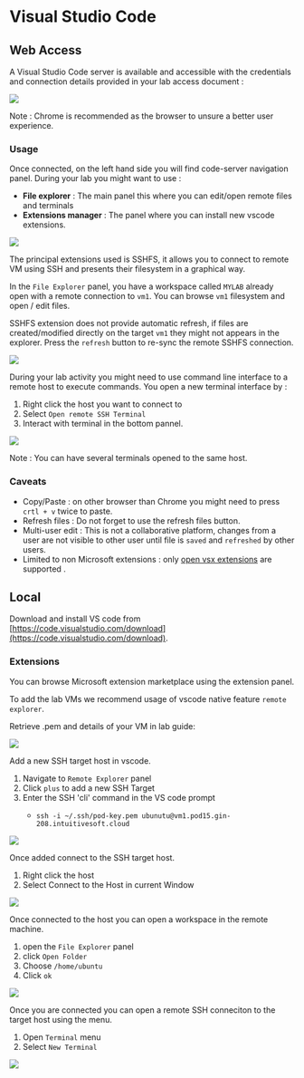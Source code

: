 # Visual Studio Code

## Web Access

A Visual Studio Code server is available and accessible with the credentials and connection details provided in your lab access document :

![](pics/vscode_access.png)

Note : Chrome is recommended as the browser to unsure a better user experience.

### Usage

Once connected, on the left hand side you will find code-server navigation panel.
During your lab you might want to use :

* **File explorer** : The main panel this where you can edit/open remote files and terminals
* **Extensions manager** : The panel where you can install new vscode extensions.

![](pics/code_server_init.png)

The principal extensions used is SSHFS, it allows you to connect to remote VM using SSH and presents their filesystem in a graphical way.

In the `File Explorer` panel, you have a workspace called `MYLAB` already open with a remote connection to `vm1`. 
You can browse `vm1` filesystem and open / edit files. 

SSHFS extension does not provide automatic refresh, if files are created/modified directly on the target `vm1` they might not appears in the explorer. Press the `refresh` button to re-sync the remote SSHFS connection.

![](pics/code_server_files.png)


During your lab activity you might need to use command line interface to a remote host to execute commands.
You open a new terminal interface by :

1. Right click the host you want to connect to
2. Select `Open remote SSH Terminal`
3. Interact with terminal in the bottom pannel.

![](pics/code_server_openterminal.png)

Note : You can have several terminals opened to the same host.

### Caveats

* Copy/Paste : on other browser than Chrome you might need to press `crtl + v` twice to paste.
* Refresh files : Do not forget to use the refresh files button.
* Multi-user edit : This is not a collaborative platform, changes from a user are not visible to other user until file is `saved` and `refreshed` by other users.
* Limited to non Microsoft extensions : only [open vsx extensions](https://open-vsx.org) are supported .

## Local

Download and install VS code from [https://code.visualstudio.com/download](https://code.visualstudio.com/download).

### Extensions

You can browse Microsoft extension marketplace using the extension panel.

To add the lab VMs we recommend usage of vscode native feature `remote explorer`.

Retrieve .pem and details of your VM in lab guide:

![](pics/lab_details_remote_vm.png)

Add a new SSH target host in vscode.
1. Navigate to `Remote Explorer` panel
2. Click `plus` to add a new SSH Target
3. Enter the SSH 'cli' command in the VS code prompt
   * ```console
     ssh -i ~/.ssh/pod-key.pem ubunutu@vm1.pod15.gin-208.intuitivesoft.cloud
     ```
![](pics/vscode_local_add_host.png)

Once added connect to the SSH target host.

1. Right click the host
2. Select Connect to the Host in current Window

![](pics/vscode_local_connect_to_host.png)

Once connected to the host you can open a workspace in the remote machine.
1. open the `File Explorer` panel
2. click `Open Folder`
3. Choose `/home/ubuntu`
4. Click `ok`

![](pics/vscode_local_open_workspace.png)


Once you are connected you can open a remote SSH conneciton to the target host using the menu.
1. Open `Terminal` menu 
2. Select `New Terminal`

![](pics/vscode_local_open_terminal.png)
